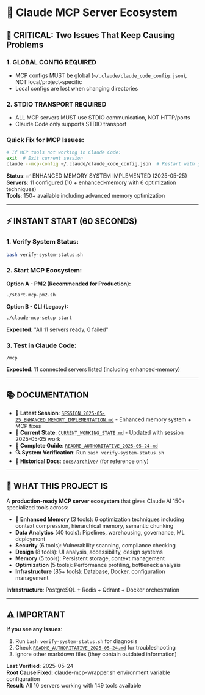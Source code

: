 # 🚀 Claude MCP Server Ecosystem

## 🚨 **CRITICAL: Two Issues That Keep Causing Problems**

### **1. GLOBAL CONFIG REQUIRED** 
- MCP configs MUST be global (`~/.claude/claude_code_config.json`), NOT local/project-specific
- Local configs are lost when changing directories

### **2. STDIO TRANSPORT REQUIRED**
- ALL MCP servers MUST use STDIO communication, NOT HTTP/ports  
- Claude Code only supports STDIO transport

### **Quick Fix for MCP Issues:**
```bash
# If MCP tools not working in Claude Code:
exit  # Exit current session  
claude --mcp-config ~/.claude/claude_code_config.json  # Restart with global config
```

**Status**: ✅ ENHANCED MEMORY SYSTEM IMPLEMENTED (2025-05-25)  
**Servers**: 11 configured (10 + enhanced-memory with 6 optimization techniques)  
**Tools**: 150+ available including advanced memory optimization

---

## ⚡ INSTANT START (60 SECONDS)

### 1. Verify System Status:
```bash
bash verify-system-status.sh
```

### 2. Start MCP Ecosystem:
**Option A - PM2 (Recommended for Production):**
```bash
./start-mcp-pm2.sh
```

**Option B - CLI (Legacy):**
```bash
./claude-mcp-setup start
```
**Expected**: "All 11 servers ready, 0 failed"

### 3. Test in Claude Code:
```
/mcp
```
**Expected**: 11 connected servers listed (including enhanced-memory)

---

## 📚 DOCUMENTATION

- **🧠 Latest Session**: [`SESSION_2025-05-25_ENHANCED_MEMORY_IMPLEMENTATION.md`](SESSION_2025-05-25_ENHANCED_MEMORY_IMPLEMENTATION.md) - Enhanced memory system + MCP fixes
- **📖 Current State**: [`CURRENT_WORKING_STATE.md`](CURRENT_WORKING_STATE.md) - Updated with session 2025-05-25 work  
- **📖 Complete Guide**: [`README_AUTHORITATIVE_2025-05-24.md`](README_AUTHORITATIVE_2025-05-24.md)
- **🔍 System Verification**: Run `bash verify-system-status.sh`
- **📁 Historical Docs**: [`docs/archive/`](docs/archive/) (for reference only)

---

## 🎯 WHAT THIS PROJECT IS

A **production-ready MCP server ecosystem** that gives Claude AI 150+ specialized tools across:

- **🧠 Enhanced Memory** (3 tools): 6 optimization techniques including context compression, hierarchical memory, semantic chunking
- **Data Analytics** (40 tools): Pipelines, warehousing, governance, ML deployment
- **Security** (6 tools): Vulnerability scanning, compliance checking  
- **Design** (8 tools): UI analysis, accessibility, design systems
- **Memory** (5 tools): Persistent storage, context management
- **Optimization** (5 tools): Performance profiling, bottleneck analysis
- **Infrastructure** (85+ tools): Database, Docker, configuration management

**Infrastructure**: PostgreSQL + Redis + Qdrant + Docker orchestration

---

## ⚠️ IMPORTANT

**If you see any issues**: 
1. Run `bash verify-system-status.sh` for diagnosis
2. Check [`README_AUTHORITATIVE_2025-05-24.md`](README_AUTHORITATIVE_2025-05-24.md) for troubleshooting
3. Ignore other markdown files (they contain outdated information)

**Last Verified**: 2025-05-24  
**Root Cause Fixed**: claude-mcp-wrapper.sh environment variable configuration  
**Result**: All 10 servers working with 149 tools available